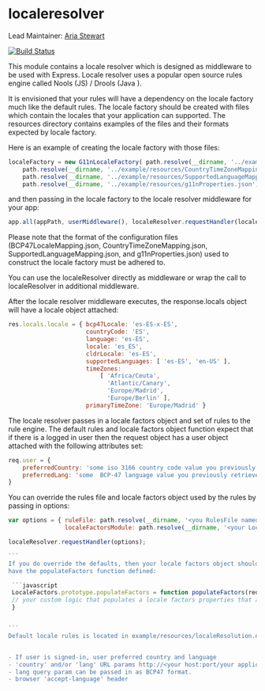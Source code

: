localeresolver
==============

Lead Maintainer: [Aria Stewart](https://github.com/aredridel)  

[![Build Status](https://travis-ci.org/krakenjs/localeResolver.svg)](https://travis-ci.org/krakenjs/localeResolver)

This module contains a locale resolver which is designed as middleware to be used with Express.  Locale resolver uses
a popular open source rules engine called Nools (JS) / Drools (Java ).

It is envisioned that your rules will have a dependency on the locale factory much like the default rules.
The locale factory should be created with files which contain the locales that your application can supported.
The resources directory contains examples of the files and their formats expected by locale factory.

Here is an example of creating the locale factory with those files:
```javascript
localeFactory = new G11nLocaleFactory( path.resolve(__dirname, '../example/resources/BCP47LocaleMapping.json'),
    path.resolve(__dirname, '../example/resources/CountryTimeZoneMapping.json'),
    path.resolve(__dirname, '../example/resources/SupportedLanguageMapping.json'),
    path.resolve(__dirname, '../example/resources/g11nProperties.json') );  OR

```
and then passing in the locale factory to the locale resolver middleware for your app:

```javascript
app.all(appPath, userMiddleware(), localeResolver.requestHandler(localeFactory), renderMiddlewareHandler() );

```
Please note that the format of the configuration files (BCP47LocaleMapping.json, CountryTimeZoneMapping.json,
SupportedLanguageMapping.json, and g11nProperties.json) used to construct the locale factory must be adhered to.

You can use the localeResolver directly as middleware or wrap the call to localeResolver in additional middleware.

After the locale resolver middleware executes,  the response.locals object will have a locale object attached:

```javascript
res.locals.locale = { bcp47Locale: 'es-ES-x-ES',
                      countryCode: 'ES',
                      language: 'es-ES',
                      locale: 'es_ES',
                      cldrLocale: 'es-ES',
                      supportedLanguages: [ 'es-ES', 'en-US' ],
                      timeZones:
                          [ 'Africa/Ceuta',
                            'Atlantic/Canary',
                            'Europe/Madrid',
                            'Europe/Berlin' ],
                      primaryTimeZone: 'Europe/Madrid' }


```
The locale resolver passes in a locale factors object and set of rules to the rule engine.  The default rules and
locale factors object function expect that if there is a logged in user then the request object has a user object
attached with the following attributes set:

```javascript
req.user = {
    preferredCountry: 'some iso 3166 country code value you previously retrieved',
    preferredLang: 'some  BCP-47 language value you previously retrieved'
}

```
You can override the rules file and locale factors object used by the rules by passing in options:

````javascript
var options = { ruleFile: path.resolve(__dirname, '<you RulesFile named whatever you like>.nools'),
                localeFactorsModule: path.resolve(__dirname, '<your LocaleFactors file named LocaleFactors>') };

localeResolver.requestHandler(options);

```
If you do override the defaults, then your locale factors object should be exported/named 'LocaleFactors' and you must
have the populateFactors function defined:

 ```javascript
 LocaleFactors.prototype.populateFactors = function populateFactors(req) {
 // your custom logic that populates a locale factors properties that are used by your custom rules
 }


```
Default locale rules is located in example/resources/localeResolution.nools and uses the following properties:


- If user is signed-in, user preferred country and language
- 'country' and/or 'lang' URL params http://<your host:port/your applicaton>?country=DE&lang=de_DE
- lang query param can be passed in as BCP47 format.
- browser 'accept-language' header



